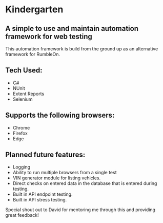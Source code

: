 # Kindergarten

## A simple to use and maintain automation framework for web testing

This automation framework is build from the ground up as an alternative framework for RumbleOn.

## Tech Used:
- C#
- NUnit
- Extent Reports
- Selenium

## Supports the following browsers:
- Chrome
- Firefox
- Edge

## Planned future features:
- Logging
- Ability to run multiple browsers from a single test
- VIN generator module for listing vehicles.
- Direct checks on entered data in the database that is entered during testing. 
- Built in API endpoint testing. 
- Built in API stress testing.

Special shout out to David for mentoring me through this and providing great feedback!
